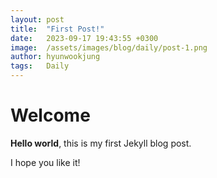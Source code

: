 ```yaml
---
layout: post
title:  "First Post!"
date:   2023-09-17 19:43:55 +0300
image:  /assets/images/blog/daily/post-1.png
author: hyunwookjung
tags:   Daily
---
```


# Welcome

**Hello world**, this is my first Jekyll blog post.

I hope you like it!
